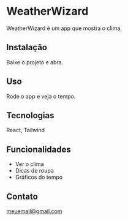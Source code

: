 # WeatherWizard

WeatherWizard é um app que mostra o clima.

## Instalação
Baixe o projeto e abra.

## Uso
Rode o app e veja o tempo.

## Tecnologias
React, Tailwind

## Funcionalidades
- Ver o clima
- Dicas de roupa
- Gráficos do tempo

## Contato
meuemail@gmail.com
